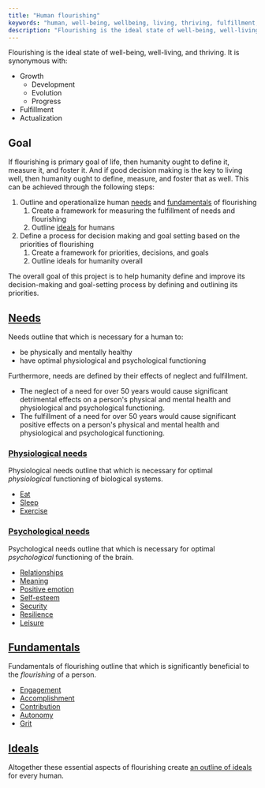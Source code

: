 ```yaml
---
title: "Human flourishing"
keywords: "human, well-being, wellbeing, living, thriving, fulfillment, actualization, needs"
description: "Flourishing is the ideal state of well-being, well-living, and thriving; it is growth, fulfillment of needs, and actualization."
---
```


Flourishing is the ideal state of well-being, well-living, and thriving. It is synonymous with:

- Growth
  - Development
  - Evolution
  - Progress
- Fulfillment
- Actualization

## Goal

If flourishing is primary goal of life, then humanity ought to define it, measure it, and foster it. And if good decision making is the key to living well, then humanity ought to define, measure, and foster that as well. This can be achieved through the following steps:

1. Outline and operationalize human [needs](/needs/) and [fundamentals](/fundamentals/) of flourishing
   1. Create a framework for measuring the fulfillment of needs and flourishing
   1. Outline [ideals](/ideals/) for humans
1. Define a process for decision making and goal setting based on the priorities of flourishing
   1. Create a framework for priorities, decisions, and goals
   1. Outline ideals for humanity overall

The overall goal of this project is to help humanity define and improve its decision-making and goal-setting process by defining and outlining its priorities.

## [Needs](/needs/)

Needs outline that which is necessary for a human to:

- be physically and mentally healthy
- have optimal physiological and psychological functioning

Furthermore, needs are defined by their effects of neglect and fulfillment.

- The neglect of a need for over 50 years would cause significant detrimental effects on a person's physical and mental health and physiological and psychological functioning.
- The fulfillment of a need for over 50 years would cause significant positive effects on a person's physical and mental health and physiological and psychological functioning.

### [Physiological needs](/needs/physiological/)

Physiological needs outline that which is necessary for optimal _physiological_ functioning of biological systems.

- [Eat](/needs/physiological/eat/)
- [Sleep](/needs/physiological/sleep/)
- [Exercise](/needs/physiological/exercise/)

### [Psychological needs](/needs/psychological/)

Psychological needs outline that which is necessary for optimal _psychological_ functioning of the brain.

- [Relationships](/needs/psychological/relationships/)
- [Meaning](/needs/psychological/meaning/)
- [Positive emotion](/needs/psychological/emotion/)
- [Self-esteem](/needs/psychological/self-esteem/)
- [Security](/needs/psychological/security/)
- [Resilience](/needs/psychological/resilience/)
- [Leisure](/needs/psychological/leisure/)

## [Fundamentals](/fundamentals/)

Fundamentals of flourishing outline that which is significantly beneficial to the _flourishing_ of a person.

- [Engagement](/fundamentals/engagement/)
- [Accomplishment](/fundamentals/accomplishment/)
- [Contribution](/fundamentals/contribution/)
- [Autonomy](/fundamentals/autonomy/)
- [Grit](/fundamentals/grit/)

## [Ideals](/ideals/)

Altogether these essential aspects of flourishing create [an outline of ideals](/ideals/) for every human.
